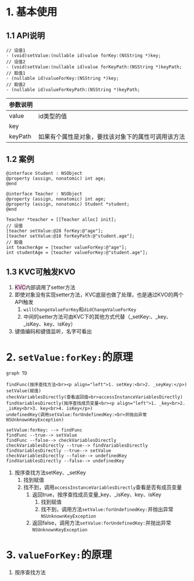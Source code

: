 

# 1. 基本使用
## 1.1 API说明
```
// 设值1
- (void)setValue:(nullable id)value forKey:(NSString *)key;
// 设值2
- (void)setValue:(nullable id)value forKeyPath:(NSString *)keyPath;
// 取值1
- (nullable id)valueForKey:(NSString *)key;
// 取值2
- (nullable id)valueForKeyPath:(NSString *)keyPath;
```

| 参数说明    |                           |
| ------- | ------------------------- |
| value   | id类型的值                    |
| key     |                           |
| keyPath | 如果有个属性是对象，要找该对象下的属性可调用该方法 |
## 1.2 案例
```objc
@interface Student : NSObject
@property (assign, nonatomic) int age;
@end

@interface Teacher : NSObject
@property (assign, nonatomic) int age;
@property (assign, nonatomic) Student *student;
@end

Teacher *teacher = [[Teacher alloc] init];
// 设值
[teacher setValue:@28 forKey:@"age"];
[teacher setValue:@18 forKeyPath:@"student.age"];
// 取值
int teacherAge = [teacher valueForKey:@"age"];
int studentAge = [teacher valueForKey:@"student.age"];
```

## 1.3 KVC可触发KVO
1. <span style="background:rgba(240, 167, 216, 0.55)">KVC</span>内部调用了setter方法
2. 即使对象没有实现setter方法，KVC底层也做了处理，也是通过KVO的两个API触发
	1. `willChangeValueForKey`和`didChangeValueForKey`
	2. 中间的setter方法可由KVC下的其他方式代替（_setKey:、_key、_isKey、key、isKey）
3. 键值编码和键值监听，名字可看出

# 2. `setValue:forKey:`的原理

```mermaid
graph TD

findFunc(按序查找方法<br><p align="left">1. setKey:<br>2. _seyKey:</p>)
setValue(赋值)
checkVariablesDirectly(查看返回值<br>accessInstanceVariablesDirectly)
findVariablesDirectly(按序查找成员变量<br><p align="left">1. _key<br>2. _isKey<br>3. key<br>4. isKey</p>)
undefinedKey(调用setValue:forUndefinedKey:<br>并抛出异常NSUnknownKeyException)

setValue:forKey: --> findFunc
findFunc --true--> setValue
findFunc --false--> checkVariablesDirectly
checkVariablesDirectly --true--> findVariablesDirectly
findVariablesDirectly --true--> setValue
checkVariablesDirectly --false--> undefinedKey
findVariablesDirectly --false--> undefinedKey
```
1. 按序查找方法setKey、_setKey
	1. 找到赋值
	2. 找不到，调用`accessInstanceVariablesDirectly`查看是否有成员变量
		1. 返回true，按序查找成员变量_key、_isKey、key、isKey
			1. 找到赋值
			2. 找不到，调用方法`setValue:forUndefinedKey:`并抛出异常`NSUnknownKeyException`
		2. 返回false，调用方法`setValue:forUndefinedKey:`并抛出异常`NSUnknownKeyException`




# 3. `valueForKey:`的原理 
1. 按序查找方法